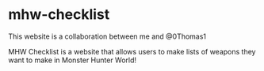 # mhw-checklist
This website is a collaboration between me and @0Thomas1

MHW Checklist is a website that allows users to make lists of weapons they want to make in Monster Hunter World!
